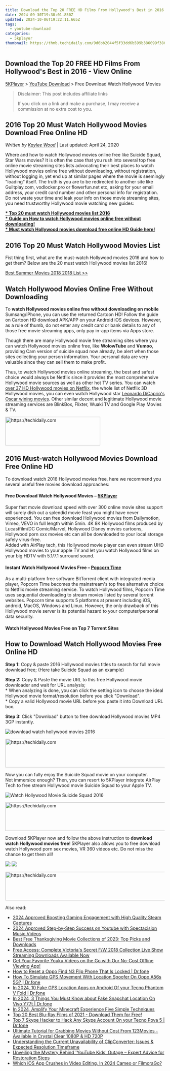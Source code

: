 ```yaml
---
title: Download the Top 20 FREE HD Films From Hollywood's Best in 2016 - View Online
date: 2024-09-30T19:30:01.850Z
updated: 2024-10-06T19:22:11.665Z
tags:
  - youtube-download
categories:
  - 5kplayer
thumbnail: https://thmb.techidaily.com/9d6bb2044f5f33dd6b599b386099f3868d77bd593d3d88e2cde5996f7415935f.jpg
---
```


## Download the Top 20 FREE HD Films From Hollywood's Best in 2016 - View Online

[5KPlayer](https://tools.techidaily.com/5kplayer/products/) \> [YouTube Download](https://tools.techidaily.com/5kplayer/youtube-download/) \> Free Download Watch Hollywood Movies

>  Disclaimer: This post includes affiliate links
>
>  If you click on a link and make a purchase, I may receive a commission at no extra cost to you.
>

## 2016 Top 20 Must Watch Hollywood Movies Download Free Online HD

 _Written by [Kaylee Wood](https://www.quora.com/profile/Amanda-Hu-21)_ | Last updated: April 24, 2020 

Where and how to watch Hollywood movies online free like Suicide Squad, Star Wars movies? It is often the case that you rush into several top free online movie streaming sites lists advocating their best places to watch Hollywood movies online free without downloading, without registration, without logging in, yet end up at similar pages where the movie is seemingly "loading" itself. The truth is you are to be redirected to another site like Guiltplay.com, vodlocker.pro or flowerfun.net etc, asking for your email address, your credit card number and other personal info for registration. Do not waste your time and leak your info on those movie streaming sites, you need trustworthy Hollywood movie watching new guides:

[**\* Top 20 must watch Hollywood movies list 2016**](https://tools.techidaily.com/5kplayer/youtube-download/)  
[**\* Guide on How to watch Hollywood movies online free without downloading!**](https://tools.techidaily.com/5kplayer/youtube-download/)  
[**\* Must watch Hollywood movies download free online HD Guide here!**](https://tools.techidaily.com/5kplayer/youtube-download/) 

## 2016 Top 20 Must Watch Hollywood Movies List

Fist thing first, what are the must-watch Hollywood movies 2016 and how to get them? Below are the 20 must watch Hollywood movies list 2016!

[Best Summer Movies 2018 2018 List >>](https://tools.techidaily.com/5kplayer/youtube-download/)

## Watch Hollywood Movies Online Free Without Downloading

To **watch Hollywood movies online free without downloading on mobile** Sumsang/iPhone, you can use the returned Cartoon HD! Follow the guide on Cartoon HD download APK/APP on your Android iOS devices. However, as a rule of thumb, do not enter any credit card or bank details to any of those free movie streaming apps, only pay in-app items via Apps store.

Though there are many Hollywood movie free streaming sites where you can watch Hollywood movies online free, like **WolowTube** and **Vumoo**, providing Cam version of suicide squad now already, be alert when those sites collecting your person information. Your personal data are very valuable since they can sell them to make profit. 

Thus, to watch Hollywood movies online streaming, the best and safest choice would always be Netflix since it provides the most comprehensive Hollywood movie sources as well as other hot TV series. You can watch [over 37 HD Hollywood movies on Netflix](https://tools.techidaily.com/5kplayer/youtube-download/), the whole list of Netflix 3D Hollywood movies, you can even watch Hollywood star [Leonardo DiCaprio's Oscar wining movies](https://tools.techidaily.com/5kplayer/youtube-download/). Other similar decent and legitimate Hollywood movie streaming services are BlinkBox, Flixter, Wuaki TV and Google Play Movies & TV. 

<!-- affiliate ads begin -->
<a href="https://aligracehair.sjv.io/c/5597632/1959773/19272" target="_top" id="1959773">
  <img src="//a.impactradius-go.com/display-ad/19272-1959773" border="0" alt="https://techidaily.com" width="300" height="90"/>
</a>
<img height="0" width="0" src="https://aligracehair.sjv.io/i/5597632/1959773/19272" style="position:absolute;visibility:hidden;" border="0" />
<!-- affiliate ads end -->

## 2016 Must-watch Hollywood Movies Download Free Online HD

To download watch 2016 Hollywood movies free, here we recommend you several useful free movies download approaches: 

#### **Free Download Watch Hollywood Movies – [5KPlayer](https://tools.techidaily.com/5kplayer/products/)**

Super fast movie download speed with over 300 online movie sites support will surely dish out a splendid movie feast you might have never experienced. You can free download Hollywood movies from Dailymotion, Vimeo, VEVO in full length within 5min. 4K 8K Hollywood films produced by Lucastfilm/DC Comic/Marvel, Hollywood Disney movies cartoons, Hollywood porn xxx movies etc can all be downloaded to your local storage safely virus-free.  
Added with AirPlay tech, this Hollywood movie player can even stream UHD Hollywood movies to your apple TV and let you watch Hollywood films on your big HDTV with 5.1/7.1 surround sound.

#### **Instant Watch Hollywood Movies Free – [Popcorn Time](https://getpopcorntime.is/)**

As a multi-platform free software BitTorrent client with integrated media player, Popcorn Time becomes the mainstream's top free alternative choice to Netflix movie streaming service. To watch Hollywood films, Popcorn Time uses sequential downloading to stream movies listed by several torrent websites. Popcorn time supports 5 platforms at present including iOS, android, MacOS, Windows and Linux. However, the only drawback of this Hollywood movie server is its potential hazard to your computer/personal data security. 

#### **Watch Hollywood Movies Free on Top 7 Torrent Sites**

## How to Download Watch Hollywood Movies Free Online HD

**Step 1:** Copy & paste 2016 Hollywood movies titles to search for full movie download free; (Here take Suicide Squad as an example)

**Step 2:** Copy & Paste the movie URL to this free Hollywood movie downloader and wait for URL analysis;  
\* When analyzing is done, you can click the setting icon to choose the ideal Hollywood movie format/resolution before you click "Download".  
\* Copy a valid Hollywood movie URL before you paste it into Download URL box. 

**Step 3:** Click "Download" button to free download Hollywood movies MP4 3GP instantly.

![download watch hollywood movies 2016](https://www.5kplayer.com/youtube-download/img/suicide-squad-movie-album-download.jpg) 

<!-- affiliate ads begin -->
<a href="https://aligracehair.sjv.io/c/5597632/1896532/19272" target="_top" id="1896532">
  <img src="//a.impactradius-go.com/display-ad/19272-1896532" border="0" alt="https://techidaily.com" width="728" height="90"/>
</a>
<img height="0" width="0" src="https://aligracehair.sjv.io/i/5597632/1896532/19272" style="position:absolute;visibility:hidden;" border="0" />
<!-- affiliate ads end -->

Now you can fully enjoy the Suicide Squad movie on your computer.  
 Not immersice enough? Then, you can resort to 5KPlayer integrate AirPlay Tech to free stream Hollywood movie Suicide Squad to your Apple TV. 

![Watch Hollywood Movie Suicide Squad 2016](https://www.5kplayer.com/youtube-download/img/5kp-suicide-squad-zjy-003.jpg) 

<!-- affiliate ads begin -->
<a href="https://appsumo.8odi.net/c/5597632/2087485/7443" target="_top" id="2087485">
  <img src="//a.impactradius-go.com/display-ad/7443-2087485" border="0" alt="https://techidaily.com" width="728" height="90"/>
</a>
<img height="0" width="0" src="https://appsumo.8odi.net/i/5597632/2087485/7443" style="position:absolute;visibility:hidden;" border="0" />
<!-- affiliate ads end -->

Download 5KPlayer now and follow the above instruction to **download watch Hollywood movies free**! 5KPlayer also allows you to free download watch Hollywood porn sex movies, VR 360 videos etc. Do not miss the chance to get them all!

[![](https://www.5kplayer.com/youtube-download/../button/freedownwhitewin.png)](https://tools.techidaily.com/5kplayer/products/) [![](https://www.5kplayer.com/youtube-download/../button/freedownbackmac.png)](https://tools.techidaily.com/5kplayer/products/)

<!-- affiliate ads begin -->
<a href="https://appsumo.8odi.net/c/5597632/2100527/7443" target="_top" id="2100527">
  <img src="//a.impactradius-go.com/display-ad/7443-2100527" border="0" alt="https://techidaily.com" width="728" height="90"/>
</a>
<img height="0" width="0" src="https://appsumo.8odi.net/i/5597632/2100527/7443" style="position:absolute;visibility:hidden;" border="0" />
<!-- affiliate ads end -->

<ins class="adsbygoogle"
     style="display:block"
     data-ad-format="autorelaxed"
     data-ad-client="ca-pub-7571918770474297"
     data-ad-slot="1223367746"></ins>

<ins class="adsbygoogle"
     style="display:block"
     data-ad-client="ca-pub-7571918770474297"
     data-ad-slot="8358498916"
     data-ad-format="auto"
     data-full-width-responsive="true"></ins>

<span class="atpl-alsoreadstyle">Also read:</span>
<div><ul>
<li><a href="https://screen-recording.techidaily.com/2024-approved-boosting-gaming-engagement-with-high-quality-steam-captures/"><u>2024 Approved Boosting Gaming Engagement with High Quality Steam Captures</u></a></li>
<li><a href="https://youtube-zero.techidaily.com/approved-step-by-step-success-on-youtube-with-spectacision-music-videos/"><u>2024 Approved Step-by-Step Success on Youtube with Spectacision Music Videos</u></a></li>
<li><a href="https://youtube-video-recordings.techidaily.com/best-free-thanksgiving-movie-collections-of-2023-top-picks-and-downloads/"><u>Best Free Thanksgiving Movie Collections of 2023: Top Picks and Downloads</u></a></li>
<li><a href="https://youtube-video-recordings.techidaily.com/free-access-complete-victorias-secret-fw-2018-collection-live-show-streaming-downloads-available-now/"><u>Free Access: Complete Victoria's Secret F/W 2018 Collection Live Show Streaming Downloads Available Now</u></a></li>
<li><a href="https://youtube-video-recordings.techidaily.com/get-your-favorite-youku-videos-on-the-go-with-our-no-cost-offline-viewing-app/"><u>Get Your Favorite Youku Videos on the Go with Our No-Cost Offline Viewing App!</u></a></li>
<li><a href="https://techidaily.com/how-to-reset-a-oppo-find-n3-flip-phone-that-is-locked-drfone-by-drfone-reset-android-reset-android/"><u>How to Reset a Oppo Find N3 Flip Phone That Is Locked | Dr.fone</u></a></li>
<li><a href="https://fake-location.techidaily.com/how-to-simulate-gps-movement-with-location-spoofer-on-oppo-a56s-5g-drfone-by-drfone-virtual-android/"><u>How To Simulate GPS Movement With Location Spoofer On Oppo A56s 5G? | Dr.fone</u></a></li>
<li><a href="https://android-location.techidaily.com/in-2024-10-fake-gps-location-apps-on-android-of-your-tecno-phantom-v-fold-drfone-by-drfone-virtual/"><u>In 2024, 10 Fake GPS Location Apps on Android Of your Tecno Phantom V Fold | Dr.fone</u></a></li>
<li><a href="https://location-social.techidaily.com/in-2024-3-things-you-must-know-about-fake-snapchat-location-on-vivo-y77t-drfone-by-drfone-virtual-android/"><u>In 2024, 3 Things You Must Know about Fake Snapchat Location On Vivo Y77t | Dr.fone</u></a></li>
<li><a href="https://extra-hints.techidaily.com/in-2024-amplify-your-minecraft-experience-five-simple-techniques/"><u>In 2024, Amplify Your Minecraft Experience Five Simple Techniques</u></a></li>
<li><a href="https://youtube-video-recordings.techidaily.com/top-20-best-blu-ray-films-of-2021-download-them-for-free/"><u>Top 20 Best Blu-Ray Films of 2021 - Download Them for Free!</u></a></li>
<li><a href="https://location-social.techidaily.com/top-7-skype-hacker-to-hack-any-skype-account-on-your-tecno-pova-5-drfone-by-drfone-virtual-android/"><u>Top 7 Skype Hacker to Hack Any Skype Account On your Tecno Pova 5 | Dr.fone</u></a></li>
<li><a href="https://youtube-video-recordings.techidaily.com/ultimate-tutorial-for-grabbing-movies-without-cost-from-123movies-available-in-crystal-clear-1080p-and-hd-720p/"><u>Ultimate Tutorial for Grabbing Movies Without Cost From 123Movies - Available in Crystal Clear 1080P & HD 720P</u></a></li>
<li><a href="https://youtube-video-recordings.techidaily.com/understanding-the-current-unavailability-of-clipconverter-issues-and-expected-resolution-timeframe/"><u>Understanding the Current Unavailability of ClipConverter: Issues & Expected Resolution Timeframe</u></a></li>
<li><a href="https://youtube-video-recordings.techidaily.com/unveiling-the-mystery-behind-youtube-kids-outage-expert-advice-for-restoration-steps/"><u>Unveiling the Mystery Behind 'YouTube Kids' Outage – Expert Advice for Restoration Steps</u></a></li>
<li><a href="https://vimeo-videos.techidaily.com/which-ios-app-crushes-in-video-editing-in-2024-cameo-or-filmorago/"><u>Which iOS App Crushes in Video Editing, In 2024 Cameo or FilmoraGo?</u></a></li>
</ul></div>

